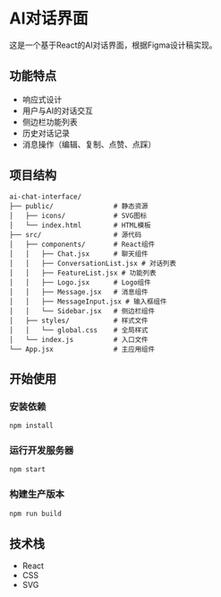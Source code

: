 # AI对话界面

这是一个基于React的AI对话界面，根据Figma设计稿实现。

## 功能特点

- 响应式设计
- 用户与AI的对话交互
- 侧边栏功能列表
- 历史对话记录
- 消息操作（编辑、复制、点赞、点踩）

## 项目结构

```
ai-chat-interface/
├── public/               # 静态资源
│   ├── icons/            # SVG图标
│   └── index.html        # HTML模板
├── src/                  # 源代码
│   ├── components/       # React组件
│   │   ├── Chat.jsx      # 聊天组件
│   │   ├── ConversationList.jsx # 对话列表
│   │   ├── FeatureList.jsx # 功能列表
│   │   ├── Logo.jsx      # Logo组件
│   │   ├── Message.jsx   # 消息组件
│   │   ├── MessageInput.jsx # 输入框组件
│   │   └── Sidebar.jsx   # 侧边栏组件
│   ├── styles/           # 样式文件
│   │   └── global.css    # 全局样式
│   └── index.js          # 入口文件
└── App.jsx               # 主应用组件
```

## 开始使用

### 安装依赖

```bash
npm install
```

### 运行开发服务器

```bash
npm start
```

### 构建生产版本

```bash
npm run build
```

## 技术栈

- React
- CSS
- SVG 